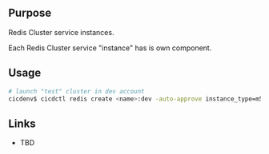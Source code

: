 ## Purpose
Redis Cluster service instances.

Each Redis Cluster service "instance" has is own component.

## Usage
```bash
# launch "test" cluster in dev account
cicdenv$ cicdctl redis create <name>:dev -auto-approve instance_type=m5dn.2xlarge
```

## Links
* TBD
